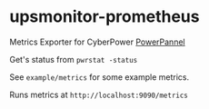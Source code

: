 # upsmonitor-prometheus

Metrics Exporter for CyberPower [PowerPannel](https://www.cyberpowersystems.com/products/software/power-panel-personal/#platform-section)

Get's status from `pwrstat -status`

See `example/metrics` for some example metrics.

Runs metrics at `http://localhost:9090/metrics`
